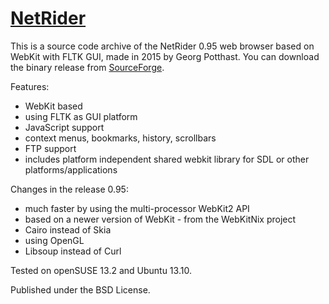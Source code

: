 # [NetRider](https://sourceforge.net/projects/netrider/)

This is a source code archive of the NetRider 0.95 web browser based on WebKit with FLTK GUI, made in 2015 by Georg Potthast.
You can download the binary release from [SourceForge](https://sourceforge.net/projects/netrider/files/).

Features:
- WebKit based
- using FLTK as GUI platform
- JavaScript support
- context menus, bookmarks, history, scrollbars
- FTP support
- includes platform independent shared webkit library for SDL or other platforms/applications

Changes in the release 0.95:
- much faster by using the multi-processor WebKit2 API
- based on a newer version of WebKit - from the WebKitNix project
- Cairo instead of Skia
- using OpenGL
- Libsoup instead of Curl

Tested on openSUSE 13.2 and Ubuntu 13.10.

Published under the BSD License.